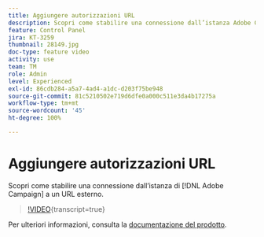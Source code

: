 ```yaml
---
title: Aggiungere autorizzazioni URL
description: Scopri come stabilire una connessione dall’istanza Adobe Campaign a un URL esterno.
feature: Control Panel
jira: KT-3259
thumbnail: 28149.jpg
doc-type: feature video
activity: use
team: TM
role: Admin
level: Experienced
exl-id: 86cdb284-a5a7-4ad4-a1dc-d203f75be948
source-git-commit: 81c5210502e719d6dfe0a000c511e3da4b17275a
workflow-type: tm+mt
source-wordcount: '45'
ht-degree: 100%

---
```


# Aggiungere autorizzazioni URL

Scopri come stabilire una connessione dall’istanza di [!DNL Adobe Campaign] a un URL esterno.

>[!VIDEO](https://video.tv.adobe.com/v/28149?learn=on){transcript=true}

Per ulteriori informazioni, consulta la [documentazione del prodotto](https://experienceleague.adobe.com/docs/control-panel/using/performance-monitoring/url-permissions.html?lang=it).
